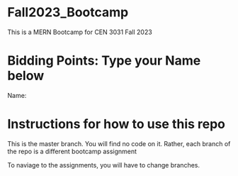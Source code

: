 # Fall2023_Bootcamp
This is a MERN Bootcamp for CEN 3031 Fall 2023

# Bidding Points: Type your Name below
Name: 

# Instructions for how to use this repo
This is the master branch. You will find no code on it.
Rather, each branch of the repo is a different bootcamp assignment

To naviage to the assignments, you will have to change branches.

